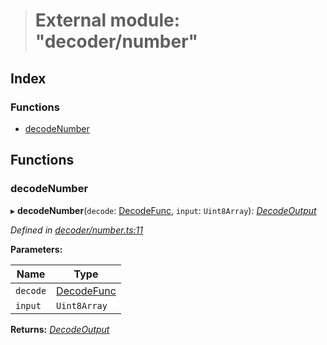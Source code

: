 > # External module: "decoder/number"

## Index

### Functions

* [decodeNumber](_decoder_number_.md#decodenumber)

## Functions

###  decodeNumber

▸ **decodeNumber**(`decode`: [DecodeFunc](_decoder_types_.md#decodefunc), `input`: `Uint8Array`): *[DecodeOutput](../interfaces/_decoder_types_.decodeoutput.md)*

*Defined in [decoder/number.ts:11](https://github.com/polkadot-js/common/blob/f0aebfc/packages/util-rlp/src/decoder/number.ts#L11)*

**Parameters:**

Name | Type |
------ | ------ |
`decode` | [DecodeFunc](_decoder_types_.md#decodefunc) |
`input` | `Uint8Array` |

**Returns:** *[DecodeOutput](../interfaces/_decoder_types_.decodeoutput.md)*